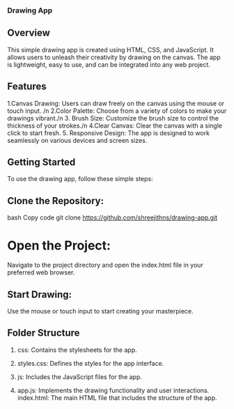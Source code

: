 ### Drawing App
## Overview
This simple drawing app is created using HTML, CSS, and JavaScript. It allows users to unleash their creativity by drawing on the canvas. The app is lightweight, easy to use, and can be integrated into any web project.

## Features
1.Canvas Drawing: Users can draw freely on the canvas using the mouse or touch input. /n
2.Color Palette: Choose from a variety of colors to make your drawings vibrant./n
3. Brush Size: Customize the brush size to control the thickness of your strokes./n
4.Clear Canvas: Clear the canvas with a single click to start fresh.
5. Responsive Design: The app is designed to work seamlessly on various devices and screen sizes.
## Getting Started
To use the drawing app, follow these simple steps:

## Clone the Repository:

bash
Copy code
git clone https://github.com/shreejithns/drawing-app.git
# Open the Project:
Navigate to the project directory and open the index.html file in your preferred web browser.

## Start Drawing:
Use the mouse or touch input to start creating your masterpiece.

## Folder Structure
1. css: Contains the stylesheets for the app.

2.  styles.css: Defines the styles for the app interface.
3. js: Includes the JavaScript files for the app.

4. app.js: Implements the drawing functionality and user interactions.
index.html: The main HTML file that includes the structure of the app.




